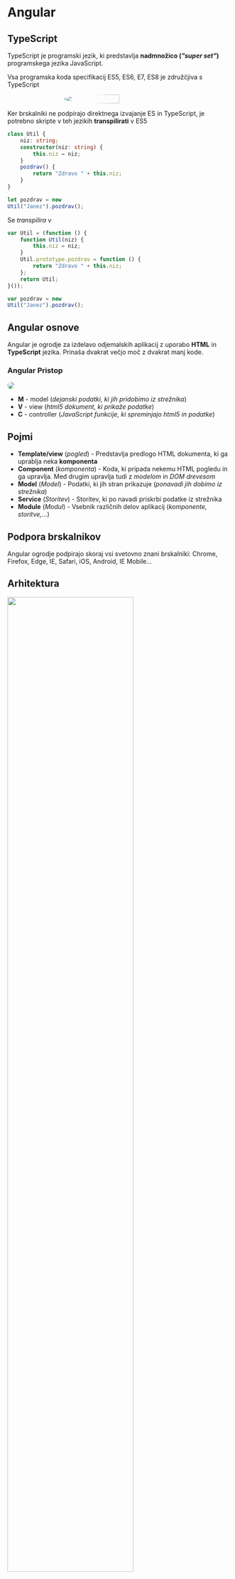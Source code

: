 # Angular
## TypeScript
TypeScript je programski jezik, ki predstavlja **nadmnožico (*"super set"*)** programskega jezika JavaScript.

Vsa programska koda specifikacij ES5, ES6, E7, ES8 je združčjiva s TypeScript

<div style="display:flex;justify-content:center">
<img  src="typescript.png" style="border-radius:50%" width="50%">
</div>

Ker brskalniki ne podpirajo direktnega izvajanje ES in TypeScript, je potrebno skripte v teh jezikih **transpilirati** v ES5
```TypeScript
class Util {
    niz: string;
    constructor(niz: string) {
        this.niz = niz;
    }
    pozdrav() {
        return "Zdravo " + this.niz;
    }
}  

let pozdrav = new
Util("Janez").pozdrav();
```
Se *transpilira* v
```JavaScript
var Util = (function () {
    function Util(niz) {
        this.niz = niz;
    }
    Util.prototype.pozdrav = function () {
        return "Zdravo " + this.niz;
    };
    return Util;
}());

var pozdrav = new
Util("Janez").pozdrav();
```
## Angular osnove
Angular je ogrodje za izdelavo odjemalskih aplikacij z uporabo **HTML** in **TypeScript** jezika. Prinaša dvakrat večjo moč z dvakrat manj kode.

### Angular Pristop
<img src="angularPristop.png" style="border-radius:.5rem">

- **M** - model (*dejanski podatki, ki jih pridobimo iz strežnika*)
- **V** - view (*html5 dokument, ki prikaže podatke*)
- **C** - controller (*JavaScript funkcije, ki spreminjajo html5 in podatke*)

## Pojmi
- **Template/view** (*pogled*) - Predstavlja predlogo HTML dokumenta, ki ga uprablja neka **komponenta**
- **Component** (*komponenta*) - Koda, ki pripada nekemu HTML pogledu in ga upravlja. Med drugim upravlja tudi z *modelom* in *DOM drevesom*
- **Model** (*Model*) - Podatki, ki jih stran prikazuje (*ponavadi jih dobimo iz strežnika*)
- **Service** (*Storitev*) - Storitev, ki po navadi priskrbi podatke iz strežnika
- **Module** (*Modul*) - Vsebnik različnih delov aplikacij (*komponente, storitve,...*)

## Podpora brskalnikov
Angular ogrodje podpirajo skoraj vsi svetovno znani brskalniki: Chrome, Firefox, Edge, IE, Safari, iOS, Android, IE Mobile...

## Arhitektura

<img src="https://www.ngdevelop.tech/wp-content/uploads/2017/12/Angular_Architecture.png" width="75%">

## Moduli (*modules*)
```JS
@NgModule({
    imports: [
        BrowserModule,
        HttpModule,
        AppRoutingModule,
        FormsModule
    ],
    declarations: [
        AppComponent,
        UporabnikiComponent,
        UporabnikPodrobnostiComponent
    ],
    providers: [UporabnikService],
    bootstrap: [AppComponent]
}) export class AppModule { }
```
## Komponente (*components*)
Upravlja z delom zaslona, imenovanega "pogled" (*view*).
```JS
@Component({
    selector: 'vsi-uporabniki',
    templateUrl: 'uporabniki.component.html'
})
export class UporabnikiComponent implements OnInit {
    uporabniki: Uporabnik[];
    uporabnik: Uporabnik;

    constructor(
        private uporabnikService: UporabnikService,
        private router: Router) { }
    
    getUporabniki(): void {
        this.uporabnikService
            .getUporabniki()
            .then(uporabniki => this.uporabniki = uporabniki);
    }
    
    ngOnInit(): void {
        this.getUporabniki();
    }
    
    gotoDetail(uporabnik: Uporabnik): void {
        this.uporabnik = uporabnik;
        this.router.navigate(['/uporabniki', this.uporabnik.id]);
    }
}
```
### Življenski cikelj komponent
1. `constructor()`
2. `ngOnChanges()` - *sproži se vsakič, ko se ponastavijo vhodi nastavljeni preko vezave podatkov*
3. `ngOnInit()` - *sproži se vsakič, ko se komponenta incializira in prvič prikaže lastnosti v predlogi*
4. `ngDoCheck()` - *sproži se vsakič, ko se izvaja zaznavanje spremv (`change detection`), takoj po `ngOnChanges` in `ngOnInit`*
    1. `ngAfterContentInit()` -  *sproži se vsakič, ko se vstavijo vse zunanje vsebine v pogled komponente.*
    2. `ngAfterContentChecked()` - *sproži se vsakič, ko se **preverijo** vse vsebine, ki so vključene v komponento*
    3. `ngAfterViewInit()` - *sproži se vsakič, ko se **inicializirajo** vsi pogledi komponente in otroci pogledov*
    4. `ngAfterViewChecked()` - *sproži se vsakič, ko se **preverijo** vsi pogledi in otroci pogledov.*
5. `ngOnDestroy()` - *sproži se preden se uniči komponenta. Namenjena je čiščenju*

## Angular direktive
Najbolj osnovne **Angular-core** direktive so `*ngIf`, `*ngFor`, `*ngClass` in `*ngStyle`
```html
<ul class="uporabniki" *ngIf="uporabniki">

    <li *ngFor="let uporabnik of uporabniki" 
        *ngClass="{'deleted': !uporabnik.isActive}" 
        (click)="gotoDetail(uporabnik)">

        <span *ngStyle="{'color': uporabnik.barva}">
        {{uporabnik.ime}} {{uporabnik.priimek}}
        </span>
    </li>
</ul>
```
Poznamo še *ngPlural,*ngPluralCase,*ngSwitch*,*ngSwitchCase,*ngSwitchDefault, ...

## Metapodatki razredov
Metapodatki **TS razreda** v Anglar ogrodju določajo njegovo **obnašanje**. Nastavimo jih z uporabo *Dekoratorjev* (`@<decorator>`)

Primer nastavitve metapodatkov za **komponento**
```js
@Component({
    selector: 'vsi-uporabniki',
    templateUrl: 'uporabniki.component.html'
}) export class UporabnikiComponent implements OnInit {
...
}
```
## Databinding
Poznamo 4 različne načine povezovanja podatkov med komponento in njenim pogledom

<img src="databinding.png" style="border-radius:.5rem">

## Obrazci
Poznamo dva pristopa implementacije obrazcev
1. Predlogovno voden (*template-driven forms*)
2. Odzivni pristop (*reactive forms*)

Pridobimo iz `@angular/forms` modula.
```html
<!-- PREDLOGA HTML -->
<div *ngIf="uporabnik">
    <form (submit)="submitForm()">
        <table>
            <tr>
                <td><label for="ime">Ime</label></td>
                <td>
                <input [(ngModel)]="uporabnik.ime"
                    id="ime" 
                    name="ime" 
                    required />
                </td>
            </tr>
            <tr>
                <td><label for="priimek">Priimek</label></td>
                <td>
                <input [(ngModel)]="uporabnik.priimek" 
                    id="priimek" 
                    name="priimek" 
                    required />
                </td>
            </tr>
            <tr>
                <td><label for="uporabniskoIme">Uporabniško ime</label></td>
                <td>
                <input [(ngModel)]="uporabnik.uporabniskoIme"
                    id="uporabniskoIme"
                    name="uporabniskoIme" 
                    required />
                </td>
            </tr>
        </table>
        <button type="button" (click)="nazaj()">Nazaj</button>
        <button type="submit">Dodaj</button>
    </form>
</div>
```
```js
// KOMPONENTA POVEZANA Z ZGORNJO HTML PREDLOGO
export class UporabnikiDodajComponent {
    uporabnik: Uporabnik = new Uporabnik;

    constructor(
        private uporabnikService: UporabnikService,
        private router: Router) { }
    
    submitForm(): void {
        this.uporabnikService
            .create(this.uporabnik)
            .then(() => {
                this.router.navigate(['/uporabniki']);
            });
    }
    
    nazaj(): void {
        this.router.navigate(['/uporabniki']);
    }
}
```

### Validacija obrazcev
Za validacijo vnešenih podatkov v obrazec je moč uporabiti preproste **vgrajene validatorje**, lahko ustvarimo **validatorje po meri (*lastni validatorji*). Tudi Modul `Validators` nudo osnovne validatorje in fukncije za naprednejše delo z validacijami
```ts
myForm:FormGroup = new FormGroup({
    //uporaba enega validatorja
    let ime : new FormControl('',Validators.required), 
    //spaggheti zapis, razvidna je uporaba večih validatorjev
    let mail : new FormControl(
        '',
        [
            Validators.required,
            Validators.pattern(new RegExp('pattern')),
            ...
        ]
    )
})
//tako pridobimo vrednost polja v obrazcu
isNameValid():boolean{
    return this.myForm.get('ime').valid;
}
```

## Direktive
**Direktiva (*directive*)** je zelo podoben koncept kot komponente
> vse komponente so na nek način "direktive s pogledom"

Direktiva sama po sebi ne zahteva pogleda, medtem ko ga komponente vedno.

Implementirane so v svojih razredih, kjer moramo uporabiti dekorator `@Directive`

poznamo 3 tipe direktiv:
- Direktive s predlogo (*directive with a tempalte*) - komponente.
- Strukturne direktive (*sturctural directives*) - direktive, ki spreminjajo strukturo DOM.
- Atributne direktive (*attrivute directives*) - spreminjajo izgled ali obnašanje elementa (*ngStyle*).

## Usmerjanje
Usmerjanje v Angular-ju omogoča prehanje med različnimi deli (*komponentami*) aplikacije, kjer ima vsaka aplikacija **eno** instanco usmerjevalnika `Router`, ki skrbi za prehode med pogledi.
```ts
/* DEFINIRAMO V SVOJEM LOČENEM MODULU, KI GA NATO VKLJUČIMO V GLAVNI APP MODUL */
import {NgModule} from '@angular/core';
import {RouterModule, Routes} from '@angular/router';
import {UporabnikiComponent} from './uporabniki.component';
import {UporabnikPodrobnostiComponent} from './uporabnik-podrobnosti.component';
import {UporabnikiDodajComponent} from './uporabniki-dodaj.component';

const routes: Routes = [
    { path: '', redirectTo: '/uporabniki', pathMatch: 'full' },
    { path: 'uporabniki', component: UporabnikiComponent },
    { path: 'uporabniki/:id', component:    UporabnikPodrobnostiComponent },
    { path: 'dodajuporabnika', component: UporabnikiDodajComponent },
    { path: '**', redirectTo: '/uporabniki', pathMatch: 'full' }
];

@NgModule({
imports: [RouterModule.forRoot(routes)],
exports: [RouterModule]
})

export class AppRoutingModule { }
```
```TS
/* VKLJUCIMO ROUTER MODUL V GLAVNI APP MODUL */
@NgModule({
    imports: [
        ...,
        AppRoutingModule,
        ...
    ],
    declarations: [
        ...
    ],
    providers: [ ... ],
    bootstrap: [ ... ]
})
export class AppModule { }
```
```ts
/* PRIMER UPORABE */
import {Router} from '@angular/router';

constructor(private router: Router) {}

naPodrobnosti(uporabnik: Uporabnik): void {
    this.uporabnik = uporabnik;
    this.router.navigate(['/uporabniki', this.uporabnik.id]);
}
```
## Storitve
Če želimo razred označiti kot **storitev**, ga je treba dekorirati z dekoratorjem `@Injectable`, ki pove, da je razred lahko uporabljen preko vstavljanja odvisnosti.
```ts
@Injectable() 
export class UporabnikService {
    private headers = new Headers({ 'Content-Type': 'application/   json' });
    private url = 'http://localhost:8081/v1/uporabniki';
    
    getUporabniki(): Promise<Uporabnik[]> {
        return this.http.get(this.url)
            .toPromise()
            .then(response => response.json() as Uporabnik[])
            .catch(this.handleError);
    }
    
    getUporabnik(id: number): Promise<Uporabnik> {
        const url = `${this.url}/${id}`;
        return this.http.get(url)
            .toPromise()
            .then(response => response.json() as Uporabnik)
            .catch(this.handleError);
    }
..
}
```
```ts
/* prikaziUporabnike.component.ts */
@Component( ... )
export class PrikaziUporabnikeComponent implements ... {
    ...
    constructor(private uporabnikService:UporabnikService, ...){}
    ...
    ... ... = function():...{
        this.uporabnikService.getUporabniki().then( rezultat => {
            console.log(rezultat);
        })
    }
    ...
}
